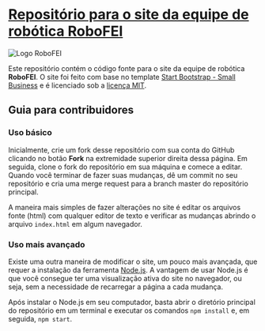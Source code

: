 # [Repositório para o site da equipe de robótica RoboFEI](https://fei.edu.br/robofei/)

![Logo RoboFEI](./images/logo-robofei2.png)

Este repositório contém o código fonte para o site da equipe de robótica **RoboFEI**. O site foi feito com base no template [Start Bootstrap - Small Business](https://startbootstrap.com/template/small-business) e é licenciado sob a [licença MIT](https://mit-license.org/).

## Guia para contribuidores

### Uso básico

Inicialmente, crie um fork desse repositório com sua conta do GitHub clicando no botão **Fork** na extremidade superior direita dessa página. Em seguida, clone o fork do repositório em sua máquina e comece a editar. Quando você terminar de fazer suas mudanças, dê um commit no seu repositório e cria uma merge request para a branch master do repositório principal.

A maneira mais simples de fazer alterações no site é editar os arquivos fonte (html) com qualquer editor de texto e verificar as mudanças abrindo o arquivo `index.html` em algum navegador.

### Uso mais avançado

Existe uma outra maneira de modificar o site, um pouco mais avançada, que requer a instalação da ferramenta [Node.js](https://nodejs.org/en/). A vantagem de usar Node.js é que você consegue ter uma visualização ativa do site no navegador, ou seja, sem a necessidade de recarregar a página a cada mudança.

Após instalar o Node.js em seu computador, basta abrir o diretório principal do repositório em um terminal e executar os comandos `npm install` e, em seguida, `npm start`.
